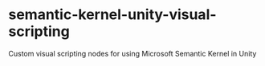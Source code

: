 # semantic-kernel-unity-visual-scripting
Custom visual scripting nodes for using Microsoft Semantic Kernel in Unity
